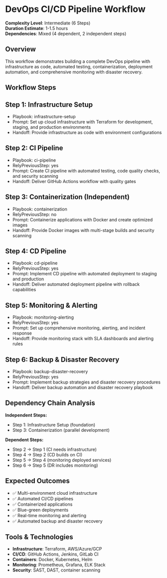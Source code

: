 # DevOps CI/CD Pipeline Workflow

**Complexity Level**: Intermediate (6 Steps)  
**Duration Estimate**: 1-1.5 hours  
**Dependencies**: Mixed (4 dependent, 2 independent steps)

## Overview
This workflow demonstrates building a complete DevOps pipeline with infrastructure as code, automated testing, containerization, deployment automation, and comprehensive monitoring with disaster recovery.

## Workflow Steps

## Step 1: Infrastructure Setup
- Playbook: infrastructure-setup
- Prompt: Set up cloud infrastructure with Terraform for development, staging, and production environments
- Handoff: Provide infrastructure as code with environment configurations

## Step 2: CI Pipeline
- Playbook: ci-pipeline
- RelyPreviousStep: yes
- Prompt: Create CI pipeline with automated testing, code quality checks, and security scanning
- Handoff: Deliver GitHub Actions workflow with quality gates

## Step 3: Containerization (Independent)
- Playbook: containerization
- RelyPreviousStep: no
- Prompt: Containerize applications with Docker and create optimized images
- Handoff: Provide Docker images with multi-stage builds and security scanning

## Step 4: CD Pipeline
- Playbook: cd-pipeline
- RelyPreviousStep: yes
- Prompt: Implement CD pipeline with automated deployment to staging and production
- Handoff: Deliver automated deployment pipeline with rollback capabilities

## Step 5: Monitoring & Alerting
- Playbook: monitoring-alerting
- RelyPreviousStep: yes
- Prompt: Set up comprehensive monitoring, alerting, and incident response
- Handoff: Provide monitoring stack with SLA dashboards and alerting rules

## Step 6: Backup & Disaster Recovery
- Playbook: backup-disaster-recovery
- RelyPreviousStep: yes
- Prompt: Implement backup strategies and disaster recovery procedures
- Handoff: Deliver backup automation and disaster recovery playbook

## Dependency Chain Analysis

**Independent Steps:**
- Step 1: Infrastructure Setup (foundation)
- Step 3: Containerization (parallel development)

**Dependent Steps:**
- Step 2 → Step 1 (CI needs infrastructure)
- Step 4 → Step 2 (CD builds on CI)
- Step 5 → Step 4 (monitoring deployed services)
- Step 6 → Step 5 (DR includes monitoring)

## Expected Outcomes

- ✅ Multi-environment cloud infrastructure
- ✅ Automated CI/CD pipelines
- ✅ Containerized applications
- ✅ Blue-green deployments
- ✅ Real-time monitoring and alerting
- ✅ Automated backup and disaster recovery

## Tools & Technologies

- **Infrastructure**: Terraform, AWS/Azure/GCP
- **CI/CD**: GitHub Actions, Jenkins, GitLab CI
- **Containers**: Docker, Kubernetes, Helm
- **Monitoring**: Prometheus, Grafana, ELK Stack
- **Security**: SAST, DAST, container scanning